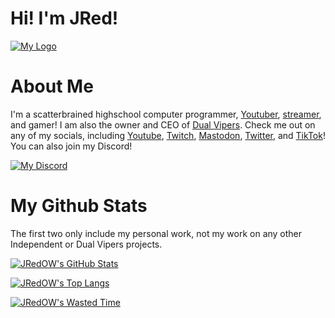# Hi! I'm JRed!

[![My Logo](https://jred.io/images/Plain_Logo_JRed_C1_Small_Cropped.png)](https://jred.io)

# About Me

I'm a scatterbrained highschool computer programmer, [Youtuber](https://www.youtube.com/channel/UC3cz0NQuXwIC7Bue6qmR8YA), [streamer](https://www.twitch.tv/jred_ow), and gamer! I am also the owner and CEO of [Dual Vipers](https://dualvs.com). Check me out on any of my socials, including [Youtube](https://www.youtube.com/channel/UC3cz0NQuXwIC7Bue6qmR8YA), [Twitch](https://www.twitch.tv/jred_ow), [Mastodon](https://fosstodon.org/@jred), [Twitter](https://www.twitter.com/jred_ow), and [TikTok](https://www.tiktok.com/@jred_ow)! You can also join my Discord!

[![My Discord](https://img.shields.io/discord/687095351538352153?style=for-the-badge)](https://discord.gg/6kahhMKjxT)

# My Github Stats
The first two only include my personal work, not my work on any other Independent or Dual Vipers projects.

[![JRedOW's GitHub Stats](https://github-readme-stats.vercel.app/api?username=JRedOW&count_private=true&show_icons=true&theme=aura)](https://github.com/JRedOW)

[![JRedOW's Top Langs](https://github-readme-stats.vercel.app/api/top-langs?username=JRedOW&count_private=true&show_icons=true&theme=aura)](https://github.com/JRedOW)

[![JRedOW's Wasted Time](https://github-readme-stats.vercel.app/api/wakatime?username=JRed_OW&count_private=true&show_icons=true&theme=aura)](https://github.com/JRedOW)
